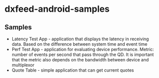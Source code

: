 # dxfeed-android-samples

## Samples
* Latency Test App - application that displays the latency in receiving data. 
Based on the difference between system time and event time
* Perf Test App - application for evaluating device performance. Metric: number of events per second that pass through the QD.
It is important that the metric also depends on the bandwidth between device and multiplexor
* Quote Table - simple application that can get current quotes
 
